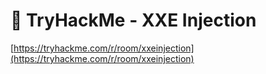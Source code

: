 # 💉 TryHackMe - XXE Injection

[https://tryhackme.com/r/room/xxeinjection](https://tryhackme.com/r/room/xxeinjection)
